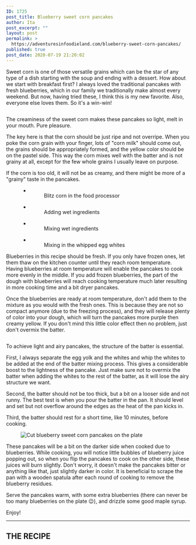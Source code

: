 ```yaml
---
ID: 1725
post_title: Blueberry sweet corn pancakes
author: Ita
post_excerpt: ""
layout: post
permalink: >
  https://adventuresinfoodieland.com/blueberry-sweet-corn-pancakes/
published: true
post_date: 2020-07-19 21:20:02
---
```

<!-- wp:paragraph {"dropCap":true} -->
<p class="has-drop-cap">Sweet corn is one of those versatile grains which can be the star of any type of a dish starting with the soup and ending with a dessert. How about we start with breakfast first? I always loved the traditional pancakes with fresh blueberries, which in our family we traditionally make almost every weekend. But now, having tried these, I think this is my new favorite. Also, everyone else loves them. So it's a win-win!</p>
<!-- /wp:paragraph -->

<!-- wp:image {"id":1737,"sizeSlug":"large"} -->
<figure class="wp-block-image size-large"><img src="https://adventuresinfoodieland.com/wp-content/uploads/2020/07/blueberry-corn-pancakes-52-2-683x1024.jpg" alt="" class="wp-image-1737"/></figure>
<!-- /wp:image -->

<p>The creaminess of the sweet corn makes these pancakes so light, melt in your mouth. Pure pleasure.</p>
<p>The key here is that the corn should be just ripe and not overripe. When you poke the corn grain with your finger, lots of "corn milk" should come out, the grains should be appropriately formed, and the yellow color should be on the pastel side. This way the corn mixes well with the batter and is not grainy at all, except for the few whole grains I usually leave on purpose.</p>
<p>If the corn is too old, it will not be as creamy, and there might be more of a "grainy" taste in the pancakes.</p>

<!-- wp:gallery {"ids":[1733,1734,1735,1736],"columns":2,"align":"center"} -->
<figure class="wp-block-gallery aligncenter columns-2 is-cropped"><ul class="blocks-gallery-grid"><li class="blocks-gallery-item"><figure><img src="https://adventuresinfoodieland.com/wp-content/uploads/2020/07/blueberry-corn-pancakes-1-1024x683.jpg" alt="" data-id="1733" data-full-url="https://adventuresinfoodieland.com/wp-content/uploads/2020/07/blueberry-corn-pancakes-1.jpg" data-link="https://adventuresinfoodieland.com/?attachment_id=1733" class="wp-image-1733"/><figcaption class="blocks-gallery-item__caption">Blitz corn in the food processor</figcaption></figure></li><li class="blocks-gallery-item"><figure><img src="https://adventuresinfoodieland.com/wp-content/uploads/2020/07/blueberry-corn-pancakes-8-1024x683.jpg" alt="" data-id="1734" data-full-url="https://adventuresinfoodieland.com/wp-content/uploads/2020/07/blueberry-corn-pancakes-8.jpg" data-link="https://adventuresinfoodieland.com/?attachment_id=1734" class="wp-image-1734"/><figcaption class="blocks-gallery-item__caption">Adding wet ingredients</figcaption></figure></li><li class="blocks-gallery-item"><figure><img src="https://adventuresinfoodieland.com/wp-content/uploads/2020/07/blueberry-corn-pancakes-13-1024x780.jpg" alt="" data-id="1735" data-full-url="https://adventuresinfoodieland.com/wp-content/uploads/2020/07/blueberry-corn-pancakes-13.jpg" data-link="https://adventuresinfoodieland.com/?attachment_id=1735" class="wp-image-1735"/><figcaption class="blocks-gallery-item__caption">Mixing wet ingredients</figcaption></figure></li><li class="blocks-gallery-item"><figure><img src="https://adventuresinfoodieland.com/wp-content/uploads/2020/07/blueberry-corn-pancakes-15-1024x780.jpg" alt="" data-id="1736" data-full-url="https://adventuresinfoodieland.com/wp-content/uploads/2020/07/blueberry-corn-pancakes-15.jpg" data-link="https://adventuresinfoodieland.com/?attachment_id=1736" class="wp-image-1736"/><figcaption class="blocks-gallery-item__caption">Mixing in the whipped egg whites</figcaption></figure></li></ul></figure>
<!-- /wp:gallery -->

<p>Blueberries in this recipe should be fresh. If you only have frozen ones, let them thaw on the kitchen counter until they reach room temperature. Having blueberries at room temperature will enable the pancakes to cook more evenly in the middle. If you add frozen blueberries, the part of the dough with blueberries will reach cooking temperature much later resulting in more cooking time and a bit dryer pancakes.</p>
<p>Once the blueberries are ready at room temperature, don't add them to the mixture as you would with the fresh ones. This is because they are not so compact anymore (due to the freezing process), and they will release plenty of color into your dough, which will turn the pancakes more purple then creamy yellow. If you don't mind this little color effect then no problem, just don't overmix the batter.</p>

<!-- wp:image {"id":1752,"sizeSlug":"large"} -->
<figure class="wp-block-image size-large"><img src="https://adventuresinfoodieland.com/wp-content/uploads/2020/07/blueberry-corn-pancakes-80-2-1-683x1024.jpg" alt="" class="wp-image-1752"/></figure>
<!-- /wp:image -->

<p>To achieve light and airy pancakes, the structure of the batter is essential.</p>
<p>First, I always separate the egg yolk and the whites and whip the whites to be added at the end of the batter mixing process. This gives a considerable boost to the lightness of the pancake. Just make sure not to overmix the batter when adding the whites to the rest of the batter, as it will lose the airy structure we want.</p>
<p>Second, the batter should not be too thick, but a bit on a looser side and not runny. The best test is when you pour the batter in the pan. It should level and set but not overflow around the edges as the heat of the pan kicks in.</p>
<p>Third, the batter should rest for a short time, like 10 minutes, before cooking.</p>

<!-- wp:image {"id":1740,"sizeSlug":"large"} -->
<figure class="wp-block-image size-large"><img src="https://adventuresinfoodieland.com/wp-content/uploads/2020/07/blueberry-corn-pancakes-74-2-683x1024.jpg" alt="Cut blueberry sweet corn pancakes on the plate" class="wp-image-1740"/></figure>
<!-- /wp:image -->

<p>These pancakes will be a bit on the darker side when cooked due to blueberries. While cooking, you will notice little bubbles of blueberry juice popping out, so when you flip the pancakes to cook on the other side, these juices will burn slightly. Don't worry, it doesn't make the pancakes bitter or anything like that, just slightly darker in color. It is beneficial to scrape the pan with a wooden spatula after each round of cooking to remove the blueberry residues.</p>

<p>Serve the pancakes warm, with some extra blueberries (there can never be too many blueberries on the plate 😉), and drizzle some good maple syrup.</p>
<p>Enjoy!</p>

<!-- wp:separator -->
<hr class="wp-block-separator"/>
<!-- /wp:separator -->

<!-- wp:heading {"align":"center"} -->
<h2 class="has-text-align-center"><span class="has-inline-color has-very-dark-gray-color">THE RECIPE</span></h2>
<!-- /wp:heading -->

<!-- wp:wpzoom-recipe-card/block-recipe-card {"image":{"id":1738,"url":"https://adventuresinfoodieland.com/wp-content/uploads/2020/07/blueberry-corn-pancakes-68-2-530x530.jpg","sizes":{"medium":{"file":"blueberry-corn-pancakes-68-2-200x300.jpg","width":200,"height":300,"mime_type":"image/jpeg","source_url":"https://adventuresinfoodieland.com/wp-content/uploads/2020/07/blueberry-corn-pancakes-68-2-200x300.jpg"},"large":{"file":"blueberry-corn-pancakes-68-2-683x1024.jpg","width":683,"height":1024,"mime_type":"image/jpeg","source_url":"https://adventuresinfoodieland.com/wp-content/uploads/2020/07/blueberry-corn-pancakes-68-2-683x1024.jpg"},"thumbnail":{"file":"blueberry-corn-pancakes-68-2-150x150.jpg","width":150,"height":150,"mime_type":"image/jpeg","source_url":"https://adventuresinfoodieland.com/wp-content/uploads/2020/07/blueberry-corn-pancakes-68-2-150x150.jpg"},"medium_large":{"file":"blueberry-corn-pancakes-68-2-768x1152.jpg","width":768,"height":1152,"mime_type":"image/jpeg","source_url":"https://adventuresinfoodieland.com/wp-content/uploads/2020/07/blueberry-corn-pancakes-68-2-768x1152.jpg"},"square-portfolio-size":{"file":"blueberry-corn-pancakes-68-2-500x500.jpg","width":500,"height":500,"mime_type":"image/jpeg","source_url":"https://adventuresinfoodieland.com/wp-content/uploads/2020/07/blueberry-corn-pancakes-68-2-500x500.jpg"},"testimonial-size":{"file":"blueberry-corn-pancakes-68-2-200x200.jpg","width":200,"height":200,"mime_type":"image/jpeg","source_url":"https://adventuresinfoodieland.com/wp-content/uploads/2020/07/blueberry-corn-pancakes-68-2-200x200.jpg"},"1536x1536":{"file":"blueberry-corn-pancakes-68-2-1024x1536.jpg","width":1024,"height":1536,"mime_type":"image/jpeg","source_url":"https://adventuresinfoodieland.com/wp-content/uploads/2020/07/blueberry-corn-pancakes-68-2-1024x1536.jpg"},"sparrow-image-1600x530":{"file":"blueberry-corn-pancakes-68-2-1200x1060.jpg","width":1200,"height":1060,"mime_type":"image/jpeg","source_url":"https://adventuresinfoodieland.com/wp-content/uploads/2020/07/blueberry-corn-pancakes-68-2-1200x1060.jpg"},"sparrow-image-1400x480":{"file":"blueberry-corn-pancakes-68-2-1200x960.jpg","width":1200,"height":960,"mime_type":"image/jpeg","source_url":"https://adventuresinfoodieland.com/wp-content/uploads/2020/07/blueberry-corn-pancakes-68-2-1200x960.jpg"},"sparrow-image-700x9999":{"file":"blueberry-corn-pancakes-68-2-700x1050.jpg","width":700,"height":1050,"mime_type":"image/jpeg","source_url":"https://adventuresinfoodieland.com/wp-content/uploads/2020/07/blueberry-corn-pancakes-68-2-700x1050.jpg"},"sparrow-image-680x700":{"file":"blueberry-corn-pancakes-68-2-680x700.jpg","width":680,"height":700,"mime_type":"image/jpeg","source_url":"https://adventuresinfoodieland.com/wp-content/uploads/2020/07/blueberry-corn-pancakes-68-2-680x700.jpg"},"sparrow-image-160x9999":{"file":"blueberry-corn-pancakes-68-2-160x240.jpg","width":160,"height":240,"mime_type":"image/jpeg","source_url":"https://adventuresinfoodieland.com/wp-content/uploads/2020/07/blueberry-corn-pancakes-68-2-160x240.jpg"},"sparrow-image-470x320":{"file":"blueberry-corn-pancakes-68-2-470x320.jpg","width":470,"height":320,"mime_type":"image/jpeg","source_url":"https://adventuresinfoodieland.com/wp-content/uploads/2020/07/blueberry-corn-pancakes-68-2-470x320.jpg"},"sparrow-image-280x280":{"file":"blueberry-corn-pancakes-68-2-280x280.jpg","width":280,"height":280,"mime_type":"image/jpeg","source_url":"https://adventuresinfoodieland.com/wp-content/uploads/2020/07/blueberry-corn-pancakes-68-2-280x280.jpg"},"sparrow-c1-1900x600":{"file":"blueberry-corn-pancakes-68-2-1200x600.jpg","width":1200,"height":600,"mime_type":"image/jpeg","source_url":"https://adventuresinfoodieland.com/wp-content/uploads/2020/07/blueberry-corn-pancakes-68-2-1200x600.jpg"},"sparrow-c2-750x600":{"file":"blueberry-corn-pancakes-68-2-750x600.jpg","width":750,"height":600,"mime_type":"image/jpeg","source_url":"https://adventuresinfoodieland.com/wp-content/uploads/2020/07/blueberry-corn-pancakes-68-2-750x600.jpg"},"sparrow-c3-center-900x530":{"file":"blueberry-corn-pancakes-68-2-900x530.jpg","width":900,"height":530,"mime_type":"image/jpeg","source_url":"https://adventuresinfoodieland.com/wp-content/uploads/2020/07/blueberry-corn-pancakes-68-2-900x530.jpg"},"sparrow-c3-970x1060":{"file":"blueberry-corn-pancakes-68-2-970x1060.jpg","width":970,"height":1060,"mime_type":"image/jpeg","source_url":"https://adventuresinfoodieland.com/wp-content/uploads/2020/07/blueberry-corn-pancakes-68-2-970x1060.jpg"},"sparrow-c4-720x1000":{"file":"blueberry-corn-pancakes-68-2-720x1000.jpg","width":720,"height":1000,"mime_type":"image/jpeg","source_url":"https://adventuresinfoodieland.com/wp-content/uploads/2020/07/blueberry-corn-pancakes-68-2-720x1000.jpg"},"wpzoom-rcb-block-header":{"file":"blueberry-corn-pancakes-68-2-800x530.jpg","width":800,"height":530,"mime_type":"image/jpeg","source_url":"https://adventuresinfoodieland.com/wp-content/uploads/2020/07/blueberry-corn-pancakes-68-2-800x530.jpg"},"wpzoom-rcb-block-header-square":{"file":"blueberry-corn-pancakes-68-2-530x530.jpg","width":530,"height":530,"mime_type":"image/jpeg","source_url":"https://adventuresinfoodieland.com/wp-content/uploads/2020/07/blueberry-corn-pancakes-68-2-530x530.jpg"},"wpzoom-rcb-block-step-image":{"file":"blueberry-corn-pancakes-68-2-750x1125.jpg","width":750,"height":1125,"mime_type":"image/jpeg","source_url":"https://adventuresinfoodieland.com/wp-content/uploads/2020/07/blueberry-corn-pancakes-68-2-750x1125.jpg"},"wpzoom-rcb-structured-data-1_1":{"file":"blueberry-corn-pancakes-68-2-500x500.jpg","width":500,"height":500,"mime_type":"image/jpeg","source_url":"https://adventuresinfoodieland.com/wp-content/uploads/2020/07/blueberry-corn-pancakes-68-2-500x500.jpg"},"wpzoom-rcb-structured-data-4_3":{"file":"blueberry-corn-pancakes-68-2-500x375.jpg","width":500,"height":375,"mime_type":"image/jpeg","source_url":"https://adventuresinfoodieland.com/wp-content/uploads/2020/07/blueberry-corn-pancakes-68-2-500x375.jpg"},"wpzoom-rcb-structured-data-16_9":{"file":"blueberry-corn-pancakes-68-2-480x270.jpg","width":480,"height":270,"mime_type":"image/jpeg","source_url":"https://adventuresinfoodieland.com/wp-content/uploads/2020/07/blueberry-corn-pancakes-68-2-480x270.jpg"},"woocommerce_thumbnail":{"file":"blueberry-corn-pancakes-68-2-300x300.jpg","width":300,"height":300,"uncropped":false,"mime_type":"image/jpeg","source_url":"https://adventuresinfoodieland.com/wp-content/uploads/2020/07/blueberry-corn-pancakes-68-2-300x300.jpg"},"woocommerce_single":{"file":"blueberry-corn-pancakes-68-2-600x900.jpg","width":600,"height":900,"mime_type":"image/jpeg","source_url":"https://adventuresinfoodieland.com/wp-content/uploads/2020/07/blueberry-corn-pancakes-68-2-600x900.jpg"},"woocommerce_gallery_thumbnail":{"file":"blueberry-corn-pancakes-68-2-100x100.jpg","width":100,"height":100,"mime_type":"image/jpeg","source_url":"https://adventuresinfoodieland.com/wp-content/uploads/2020/07/blueberry-corn-pancakes-68-2-100x100.jpg"},"shop_catalog":{"file":"blueberry-corn-pancakes-68-2-300x300.jpg","width":300,"height":300,"mime_type":"image/jpeg","source_url":"https://adventuresinfoodieland.com/wp-content/uploads/2020/07/blueberry-corn-pancakes-68-2-300x300.jpg"},"shop_single":{"file":"blueberry-corn-pancakes-68-2-600x900.jpg","width":600,"height":900,"mime_type":"image/jpeg","source_url":"https://adventuresinfoodieland.com/wp-content/uploads/2020/07/blueberry-corn-pancakes-68-2-600x900.jpg"},"shop_thumbnail":{"file":"blueberry-corn-pancakes-68-2-100x100.jpg","width":100,"height":100,"mime_type":"image/jpeg","source_url":"https://adventuresinfoodieland.com/wp-content/uploads/2020/07/blueberry-corn-pancakes-68-2-100x100.jpg"},"full":{"file":"blueberry-corn-pancakes-68-2.jpg","width":1200,"height":1800,"mime_type":"image/jpeg","source_url":"https://adventuresinfoodieland.com/wp-content/uploads/2020/07/blueberry-corn-pancakes-68-2.jpg"}}},"hasImage":true,"hasInstance":true,"recipeTitle":"Blueberry sweet corn pancakes","summary":"These pancakes are made with fresh sweet corn and blueberries. Extra creamy from the sweet corn with a touch of fruity acidity from the blueberries, they make for a perfect weekend breakfast.","jsonSummary":"These pancakes are made with fresh sweet corn and blueberries. Extra creamy from the sweet corn with a touch of fruity acidity from the blueberries, they make for a perfect weekend breakfast.","course":["Breakfast"],"difficulty":["Easy"],"keywords":["breakfast","blueberry","sweet corn","summer","pancakes"],"settings":[{"primary_color":"#FFA921","icon_details_color":"#6d767f","hide_header_image":false,"print_btn":true,"pin_btn":false,"custom_author_name":"Adventures in FoodieLand","displayCourse":true,"displayCuisine":false,"displayDifficulty":true,"displayAuthor":true,"displayServings":true,"displayPrepTime":true,"displayCookingTime":true,"displayTotalTime":false,"displayCalories":false,"headerAlign":"left","ingredientsLayout":"1-column"}],"details":[{"id":"detail-item-5f1474e0bb688","iconSet":"oldicon","icon":"food","label":"Servings","unit":"servings","value":"4"},{"id":"detail-item-5f1474e0bb68c","iconSet":"oldicon","icon":"clock","label":"Prep time","unit":"minutes","value":"15","jsonLabel":"Prep time","jsonValue":"15","jsonUnit":"minutes"},{"id":"detail-item-5f1474e0bb68f","iconSet":"foodicons","icon":"cooking-food-in-a-hot-casserole","label":"Cooking time","unit":"minutes","value":"45","jsonLabel":"Cooking time","jsonValue":"45","jsonUnit":"minutes"},{"id":"detail-item-5f1474e0bb690","iconSet":"foodicons","icon":"fire-flames","label":"Calories","unit":"kcal","value":"300"},{"id":"detail-item-5f1474e0bb692","iconSet":"fa","_prefix":"far","icon":"clock"},{"id":"detail-item-5f1474e0bb693","iconSet":"oldicon","icon":"chef-cooking"},{"id":"detail-item-5f1474e0bb694","iconSet":"oldicon","icon":"food-1"},{"id":"detail-item-5f1474e0bb695","iconSet":"fa","_prefix":"fas","icon":"sort-amount-down"},{"id":"detail-item-5f1474e0bb696","iconSet":"fa","_prefix":"far","icon":"clock","label":"Total time","unit":"minutes","value":"70","jsonValue":"70"}],"ingredients":[{"id":"ingredient-item-15951819714532003","name":["Wet ingredients"],"jsonName":"Wet ingredients","isGroup":true},{"id":"ingredient-item-1595183661541447","name":["180g sweet corn (approx. 2 medium ears)"],"jsonName":"180g sweet corn (approx. 2 medium ears)","isGroup":false},{"id":"ingredient-item-5f1474e0bb69a","name":["1 egg, separated yolks \u0026 whites"],"jsonName":"1 egg, separated yolks \u0026 whites","isGroup":false},{"id":"ingredient-item-15951846185581149","name":["22g sugar"],"jsonName":"22g sugar","isGroup":false},{"id":"ingredient-item-5f1474e0bb69b","name":["369g buttermilk"],"jsonName":"369g buttermilk","isGroup":false},{"id":"ingredient-item-1595183700545728","name":["1/2 tsp vanilla extract (Nielsen-Massey)"],"jsonName":"1/2 tsp vanilla extract (Nielsen-Massey)","isGroup":false},{"id":"ingredient-item-5f1474e0bb69c","name":["35g unsalted butter, melted and cooled"],"jsonName":"35g unsalted butter, melted and cooled","isGroup":false},{"id":"ingredient-item-5f1474e0bb699","name":["100g fresh blueberries (if using frozen see Note)"],"jsonName":"100g fresh blueberries (if using frozen see Note)","isGroup":false},{"id":"ingredient-item-15951819777722068","name":["Dry ingredients"],"jsonName":"Dry ingredients","isGroup":true},{"id":"ingredient-item-15951820018852185","name":["160g all purpose flour"],"jsonName":"160g all purpose flour","isGroup":false},{"id":"ingredient-item-15951820028842190","name":["4g baking powder (1 tsp)"],"jsonName":"4g baking powder (1 tsp)","isGroup":false},{"id":"ingredient-item-15951820251302403","name":["3g baking soda (1/2 tsp)"],"jsonName":"3g baking soda (1/2 tsp)","isGroup":false},{"id":"ingredient-item-15951820291302452","name":["pinch of salt"],"jsonName":"pinch of salt","isGroup":false},{"id":"ingredient-item-159518608353011496","name":["Serving"],"jsonName":"Serving","isGroup":true},{"id":"ingredient-item-159518608948111529","name":["Maple syrup"],"jsonName":"Maple syrup","isGroup":false},{"id":"ingredient-item-159518609902411626","name":["Blueberries for topping"],"jsonName":"Blueberries for topping","isGroup":false}],"steps":[{"id":"direction-step-15951852616326452","text":["THE BATTER"],"jsonText":"THE BATTER","isGroup":true},{"id":"direction-step-5f148f6a523ad","text":["Separate the egg and place the yolk in one bowl and the whites in another."],"jsonText":"Separate the egg and place the yolk in one bowl and the whites in another.","isGroup":false},{"id":"direction-step-15951847637491894","text":["Cut the corn and add all but 2 tbsp to the food processor. Blitz the corn in the food processor until almost creamy consistency. There should be some structure left. Add the processed corn and the leftover corn to the egg yolk bowl."],"jsonText":"Cut the corn and add all but 2 tbsp to the food processor. Blitz the corn in the food processor until almost creamy consistency. There should be some structure left. Add the processed corn and the leftover corn to the egg yolk bowl.","isGroup":false},{"id":"direction-step-5f148f6a523ae","text":["To the same bowl, add sugar, vanilla extract, buttermilk, and melted butter. Mix until all ingredients are evenly incorporated. Set aside."],"jsonText":"To the same bowl, add sugar, vanilla extract, buttermilk, and melted butter. Mix until all ingredients are evenly incorporated. Set aside.","isGroup":false},{"id":"direction-step-15951854336366930","text":["In a separate bowl add flour, baking soda baking powder, and salt. Mix until all ingredients are evenly incorporated. Set aside."],"jsonText":"In a separate bowl add flour, baking soda baking powder, and salt. Mix until all ingredients are evenly incorporated. Set aside.","isGroup":false},{"id":"direction-step-15951854674896973","text":["Whip the egg whites until firm, and no translucent and watery parts are visible anymore."],"jsonText":"Whip the egg whites until firm, and no translucent and watery parts are visible anymore.","isGroup":false},{"id":"direction-step-15951854893906986","text":["Add dry ingredients to the wet ingredients and mix well until all ingredients are evenly incorporated."],"jsonText":"Add dry ingredients to the wet ingredients and mix well until all ingredients are evenly incorporated.","isGroup":false},{"id":"direction-step-15951855327707271","text":["Add blueberries to the batter and mix them in."],"jsonText":"Add blueberries to the batter and mix them in.","isGroup":false},{"id":"direction-step-15951855528327460","text":["Add whipped egg whites by folding the batter over itself slowly until there are no large clumps of egg whites."],"jsonText":"Add whipped egg whites by folding the batter over itself slowly until there are no large clumps of egg whites.","isGroup":false},{"id":"direction-step-15951857960678469","text":["COOKING"],"jsonText":"COOKING","isGroup":true},{"id":"direction-step-15951858085508506","text":["Heat the pan on medium heat. Make sure the pan is non stick i.e. coated properly so that the batter is easily lifted from the pan."],"jsonText":"Heat the pan on medium heat. Make sure the pan is non stick i.e. coated properly so that the batter is easily lifted from the pan.","isGroup":false},{"id":"direction-step-15951858677109143","text":["Scoop 1/4 cup of batter with some blueberries and pour into the pan."],"jsonText":"Scoop 1/4 cup of batter with some blueberries and pour into the pan.","isGroup":false},{"id":"direction-step-15951859306139612","text":["Cook approximately for 1.5 minutes on one side and for another 1/2 minute on the other or until they are done in the middle and no batter is left uncooked. Test the timing of the first pancake and adjust the stove accordingly so that the pancakes cook evenly."],"jsonText":"Cook approximately for 1.5 minutes on one side and for another 1/2 minute on the other or until they are done in the middle and no batter is left uncooked. Test the timing of the first pancake and adjust the stove accordingly so that the pancakes cook evenly.","isGroup":false},{"id":"direction-step-159518602854010901","text":["SERVING"],"jsonText":"SERVING","isGroup":true},{"id":"direction-step-159518603645510970","text":["Serve while still warm. Place the pancakes on the plate. Add some more blueberries and drizzle of maple syrup."],"jsonText":"Serve while still warm. Place the pancakes on the plate. Add some more blueberries and drizzle of maple syrup.","isGroup":false}],"notes":"\u003cli\u003eYou can process all of the corn if you don't want to have corn grain in the pancakes.\u003c/li\u003e\u003cli\u003eYou can omit the process of whipping the egg whites if you are in a hurry, but the final pancake structure will lose some of the airiness as a result.\u003c/li\u003e\u003cli\u003eIf you only have frozen blueberries, let them thaw until they reach room temperature. Omit step 7 and instead sprinkle them, by hand, on top of the poured batter in the cooking pan. This way the pancakes will still have nice yellow purple contrast when cooked.\u003c/li\u003e","className":"is-style-newdesign"} /-->

<!-- wp:paragraph -->
<p></p>
<!-- /wp:paragraph -->